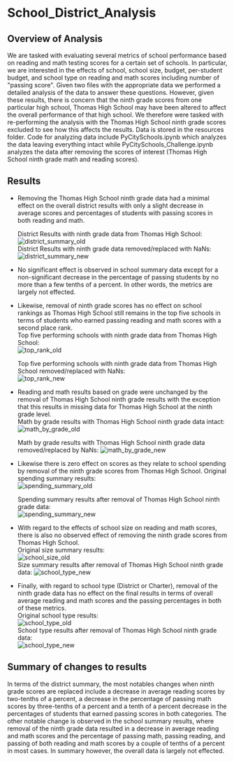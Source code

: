 # School_District_Analysis
## Overview of Analysis  
We are tasked with evaluating several metrics of school performance based on reading and math testing scores for a certain set of schools. In particular, we are interested in the effects of school, school size, budget, per-student budget, and school type on reading and math scores including number of "passing score". Given two files with the appropriate data we performed a detailed analysis of the data to answer these questions. However, given these results, there is concern that the ninth grade scores from one particular high school, Thomas High School may have been altered to affect the overall performance of that high school.  We therefore were tasked with re-performing the analysis with the Thomas High School ninth grade scores excluded to see how this affects the results.  Data is stored in the resources folder. Code for analyzing data include PyCitySchools.ipynb which analyzes the data leaving everything intact while PyCitySchools_Challenge.ipynb analyzes the data after removing the scores of interest (Thomas High School ninth grade math and reading scores).
## Results  
*  Removing the Thomas High School ninth grade data had a minimal effect on the overall district results with only a slight decrease in average scores and percentages of students with passing scores in both reading and math.  
  
    District Results with ninth grade data from Thomas High School:    
    ![district_summary_old](https://user-images.githubusercontent.com/60231630/138578338-321bf0a5-1d7d-4d67-8658-1a7d3232120d.png)  
    District Results with ninth grade data removed/replaced with NaNs:  
    ![district_summary_new](https://user-images.githubusercontent.com/60231630/138578353-7ee6f36a-6013-42bd-ac4f-ca68406a10fa.png)


*  No significant effect is observed in school summary data except for a non-significant decrease in the percentage of passing students by no more than a few tenths of a percent. In other words, the metrics are largely not effected.
*  Likewise, removal of ninth grade scores has no effect on school rankings as Thomas High School still remains in the top five schools in terms of students who earned passing reading and math scores with a second place rank.  
    Top five performing schools with ninth grade data from Thomas High School:  
    ![top_rank_old](https://user-images.githubusercontent.com/60231630/138578453-5943b94f-addd-4139-af19-3cca2356ffcb.png)  
    
    Top five performing schools with ninth grade data from Thomas High School removed/replaced with NaNs:  
    ![top_rank_new](https://user-images.githubusercontent.com/60231630/138578503-90569420-2fe8-41f9-af89-d241e67f3f97.png)


* Reading and math results based on grade were unchanged by the removal of Thomas High School ninth grade results with the exception that this results in missing data for Thomas High School at the ninth grade level.  
    Math by grade results with Thomas High School ninth grade data intact:  
    ![math_by_grade_old](https://user-images.githubusercontent.com/60231630/138578536-4bb6ab5d-5f0d-4acf-b342-a33c50846702.png)  
    
    Math by grade results with Thomas High School ninth grade data removed/replaced by NaNs:
    ![math_by_grade_new](https://user-images.githubusercontent.com/60231630/138578550-c4661807-2275-442d-ba3f-5d251e8052c7.png)



* Likewise there is zero effect on scores as they relate to school spending by removal of the ninth grade scores from Thomas High School. 
    Original spending summary results:   
    ![spending_summary_old](https://user-images.githubusercontent.com/60231630/138578583-84536a39-f7fc-43b3-befc-b859e7a80ee2.png)
    
    Spending summary results after removal of Thomas High School ninth grade data:  
    ![spending_summary_new](https://user-images.githubusercontent.com/60231630/138578586-97b77840-adc6-49b9-abb9-2bb834fe22b1.png)


* With regard to the effects of school size on reading and math scores, there is also no observed effect of removing the ninth grade scores from Thomas High School.  
      Original size summary results:  
      ![school_size_old](https://user-images.githubusercontent.com/60231630/138578611-43164c0e-4c5f-481f-9717-894447591522.png)  
      Size summary results after removal of Thomas High School ninth grade data: 
      ![school_type_new](https://user-images.githubusercontent.com/60231630/138578615-25fb0494-a280-474a-8c70-31db45ed35ce.png)


* Finally, with regard to school type (District or Charter), removal of the ninth grade data has no effect on the final results in terms of overall average reading and math scores and the passing percentages in both of these metrics.  
     Original school type results:    
     ![school_type_old](https://user-images.githubusercontent.com/60231630/138578597-8deafdcc-6a6f-42dd-bdf1-710ff0b2109e.png)  
     School type results after removal of Thomas High School ninth grade data:  
     ![school_type_new](https://user-images.githubusercontent.com/60231630/138578601-23c16505-0d8b-4ac2-bbc1-65682b371cd0.png)



## Summary of changes to results
In terms of the district summary, the most notables changes when ninth grade scores are replaced include a decrease in average reading scores by two-tenths of a percent, a decrease in the percentage of passing math scores by three-tenths of a percent and a tenth of a percent decrease in the percentages of students that earned passing scores in both categories. The other notable change is observed in the school summary results, where removal of the ninth grade data resulted in a decrease in average reading and math scores and the percentage of passing math, passing reading, and passing of both reading and math scores by a couple of tenths of a percent in most cases. In summary however, the overall data is largely not effected.
